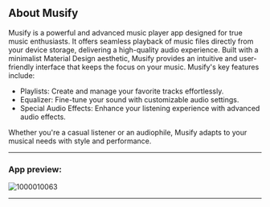 ## About Musify
Musify is a powerful and advanced music player app designed for true music enthusiasts. It offers seamless playback of music files directly from your device storage, delivering a high-quality audio experience. Built with a minimalist Material Design aesthetic, Musify provides an intuitive and user-friendly interface that keeps the focus on your music.
Musify's key features include:

- Playlists: Create and manage your favorite tracks effortlessly.
- Equalizer: Fine-tune your sound with customizable audio settings.
- Special Audio Effects: Enhance your listening experience with advanced audio effects.

Whether you're a casual listener or an audiophile, Musify adapts to your musical needs with style and performance.

---

### App preview:
![1000010063](https://github.com/user-attachments/assets/bbea025e-7cc4-4c82-94a7-075aa0d73183)

---

